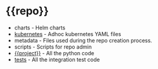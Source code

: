 # {{repo}}

- charts - Helm charts
- [kubernetes](./kubernetes/README.md) - Adhoc kubernetes YAML files
- metadata - Files used during the repo creation process.
- scripts - Scripts for repo admin
- [{{project}}](./{{project}}/README.md) - All the python code
- [tests](./tests/README.md) - All the integration test code
